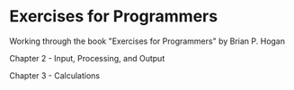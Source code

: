 # Exercises for Programmers
Working through the book "Exercises for Programmers" by Brian P. Hogan

Chapter 2 - Input, Processing, and Output

Chapter 3 - Calculations
